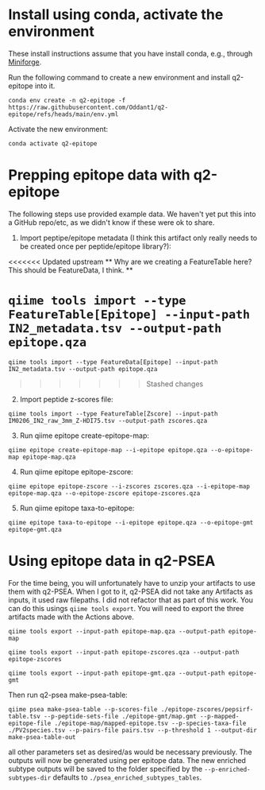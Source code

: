 # Install using conda, activate the environment

These install instructions assume that you have install conda, e.g., through [Miniforge](https://github.com/conda-forge/miniforge).

Run the following command to create a new environment and install q2-epitope into it.

```
conda env create -n q2-epitope -f https://raw.githubusercontent.com/Oddant1/q2-epitope/refs/heads/main/env.yml
```

Activate the new environment:

```
conda activate q2-epitope
```

# Prepping epitope data with q2-epitope

The following steps use provided example data.
We haven't yet put this into a GitHub repo/etc, as we didn't know if these were ok to share.

1. Import peptipe/epitope metadata (I think this artifact only really needs to be created once per peptide/epitope library?):

<<<<<<< Updated upstream
** Why are we creating a FeatureTable here? This should be FeatureData, I think. **

`qiime tools import --type FeatureTable[Epitope] --input-path IN2_metadata.tsv --output-path epitope.qza`
=======
`qiime tools import --type FeatureData[Epitope] --input-path IN2_metadata.tsv --output-path epitope.qza`
>>>>>>> Stashed changes

2. Import peptide z-scores file:

`qiime tools import --type FeatureTable[Zscore] --input-path IM0206_IN2_raw_3mm_Z-HDI75.tsv --output-path zscores.qza`

3. Run qiime epitope create-epitope-map:

`qiime epitope create-epitope-map --i-epitope epitope.qza --o-epitope-map epitope-map.qza`

4. Run qiime epitope epitope-zscore:

`qiime epitope epitope-zscore --i-zscores zscores.qza --i-epitope-map epitope-map.qza --o-epitope-zscore epitope-zscores.qza`

5. Run qiime epitope taxa-to-epitope:

`qiime epitope taxa-to-epitope --i-epitope epitope.qza --o-epitope-gmt epitope-gmt.qza`

# Using epitope data in q2-PSEA

For the time being, you will unfortunately have to unzip your artifacts to use them with q2-PSEA. When I got to it, q2-PSEA did not take any Artifacts as inputs, it used raw filepaths. I did not refactor that as part of this work. You can do this usings `qiime tools export`. You will need to export the three artifacts made with the Actions above.

`qiime tools export --input-path epitope-map.qza --output-path epitope-map`

`qiime tools export --input-path epitope-zscores.qza --output-path epitope-zscores`

`qiime tools export --input-path epitope-gmt.qza --output-path epitope-gmt`

Then run q2-psea make-psea-table:

`qiime psea make-psea-table --p-scores-file ./epitope-zscores/pepsirf-table.tsv --p-peptide-sets-file ./epitope-gmt/map.gmt --p-mapped-epitope-file ./epitope-map/mapped-epitope.tsv --p-species-taxa-file ./PV2species.tsv --p-pairs-file pairs.tsv --p-threshold 1 --output-dir make-psea-table-out`

all other parameters set as desired/as would be necessary previously. The outputs will now be generated using per epitope data. The new enriched subtype outputs will be saved to the folder specified by the `--p-enriched-subtypes-dir` defaults to `./psea_enriched_subtypes_tables`.
